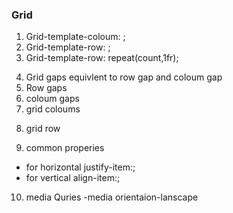 ### Grid
1. Grid-template-coloum: ;
2. Grid-template-row: ;
3. Grid-template-row: repeat(count,1fr);

<!--[here 1 fr mean fraction of 100% width]-->
4. Grid gaps equivlent to row gap and coloum gap
5. Row gaps
6. coloum gaps
7. grid coloums
<!--  grid-column-start: 1;
    grid-column-end: 6;
     
    grid-column:1/4;-->
8. grid row
<!--  grid-row: 1/3;
    grid-row-start: 1;
    grid-row-end: 5;-->
9. common properies 
- for horizontal justify-item:;
- for vertical  align-item:;
<!-- here  is the deal where grid i the block element and if we want it be as inline we can use display:inline-grid;-->
10. media Quries
-media orientaion-lanscape
